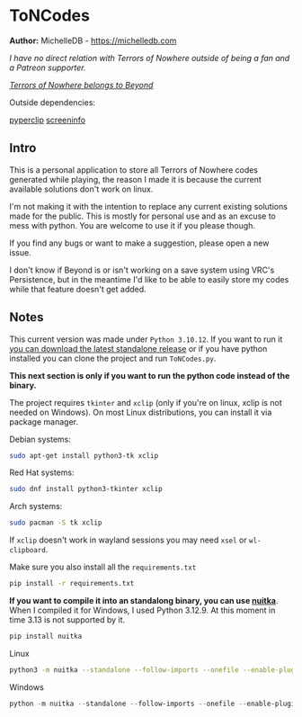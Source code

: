 # ToNCodes

**Author:** MichelleDB - https://michelledb.com

*I have no direct relation with Terrors of Nowhere outside of being a fan and a Patreon supporter.*

*[Terrors of Nowhere belongs to Beyond](https://www.patreon.com/c/beyondVR)*

Outside dependencies:

[pyperclip](https://github.com/asweigart/pyperclip) [screeninfo](https://github.com/rr-/screeninfo)

## Intro
This is a personal application to store all Terrors of Nowhere codes generated while playing, the reason I made it is because the current available solutions don't work on linux. 

I'm not making it with the intention to replace any current existing solutions made for the public. This is mostly for personal use and as an excuse to mess with python. You are welcome to use it if you please though.

If you find any bugs or want to make a suggestion, please open a new issue.

I don't know if Beyond is or isn't working on a save system using VRC's Persistence, but in the meantime I'd like to be able to easily store my codes while that feature doesn't get added.

## Notes
This current version was made under `Python 3.10.12`. If you want to run it [you can download the latest standalone release](https://github.com/69MichelleDB/ToNCodes/releases/latest) or if you have python installed you can clone the project and run `ToNCodes.py`.

**This next section is only if you want to run the python code instead of the binary.**

The project requires `tkinter` and `xclip` (only if you're on linux, xclip is not needed on Windows). On most Linux distributions, you can install it via package manager. 

Debian systems:
```bash
sudo apt-get install python3-tk xclip
```

Red Hat systems:
```bash
sudo dnf install python3-tkinter xclip
```

Arch systems:
```bash
sudo pacman -S tk xclip
```

If `xclip` doesn't work in wayland sessions you may need `xsel` or `wl-clipboard`.


Make sure you also install all the `requirements.txt`

```bash
pip install -r requirements.txt
```

**If you want to compile it into an standalong binary, you can use [nuitka](https://nuitka.net/user-documentation/)**. When I compiled it for Windows, I used Python 3.12.9. At this moment in time 3.13 is not supported by it.

```bash
pip install nuitka
```

Linux 

```bash
python3 -m nuitka --standalone --follow-imports --onefile --enable-plugin=tk-inter ToNCodes.py
```

Windows

```powershell
python -m nuitka --standalone --follow-imports --onefile --enable-plugin=tk-inter --windows-console-mode=disable ToNCodes.py
```